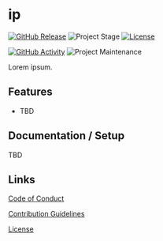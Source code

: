 # ip

[![GitHub Release][releases-shield]][releases]
![Project Stage][project-stage-shield]
[![License][license-shield]](LICENSE.md)

[![GitHub Activity][commits-shield]][commits]
![Project Maintenance][maintenance-shield]

Lorem ipsum.

## Features

- TBD

## Documentation / Setup

TBD

## Links

[Code of Conduct][code-of-conduct]

[Contribution Guidelines][contributing]

[License][license]

[code-of-conduct]: https://github.com/timmo001/ip-backend/blob/master/.github/CODE_OF_CONDUCT.md
[commits-shield]: https://img.shields.io/github/commit-activity/y/timmo001/ip-backend.svg
[commits]: https://github.com/timmo001/ip-backend/commits/master
[contributing]: https://github.com/timmo001/ip-backend/blob/master/.github/CONTRIBUTING.md
[license-shield]: https://img.shields.io/github/license/timmo001/ip-backend.svg
[license]: https://github.com/timmo001/ip-backend/blob/master/LICENSE.md
[maintenance-shield]: https://img.shields.io/maintenance/yes/2020.svg
[project-stage-shield]: https://img.shields.io/badge/project%20stage-beta-green.svg
[pulls-shield]: https://img.shields.io/docker/pulls/timmo001/ip-backend.svg
[releases-shield]: https://img.shields.io/github/release/timmo001/ip-backend.svg
[releases]: https://github.com/timmo001/ip-backend/releases
